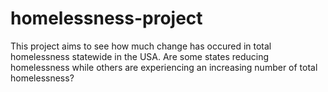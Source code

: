 # homelessness-project
This project aims to see how much change has occured in total homelessness statewide in the USA. Are some states reducing homelessness while others are experiencing an increasing number of total homelessness?
